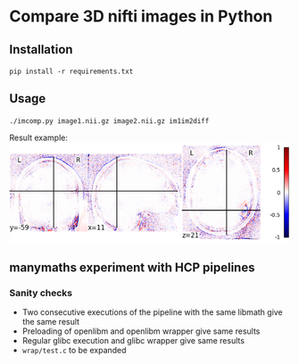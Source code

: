 # Compare 3D nifti images in Python

## Installation

`pip install -r requirements.txt`

## Usage

`./imcomp.py image1.nii.gz image2.nii.gz im1im2diff`

Result example:<br/>
<img src="diff.png"/>


## manymaths experiment with HCP pipelines

### Sanity checks

- Two consecutive executions of the pipeline with the same libmath give the same result
- Preloading of openlibm and openlibm wrapper give same results
- Regular glibc execution and glibc wrapper give same results
- `wrap/test.c` to be expanded